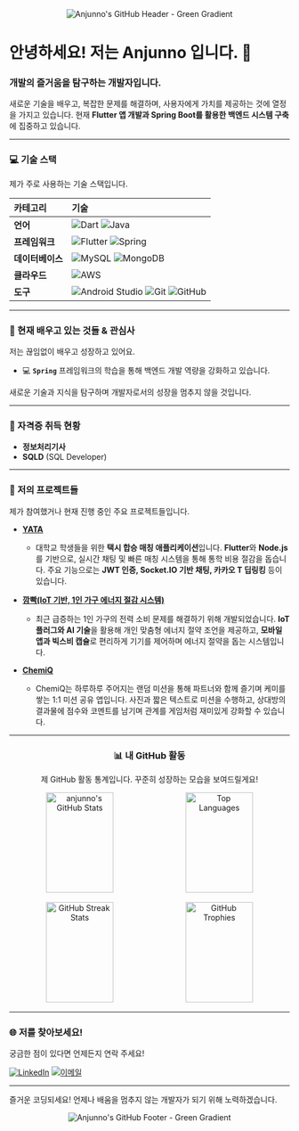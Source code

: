<div align="center">
  <img src="https://capsule-render.vercel.app/api?type=waving&color=gradient&customColorList=00FF00,00CC00,009900&height=200&text=Anjunno's%20GITHUB&fontSize=50&animation=twinkling&fontAlign=68&fontAlignY=36" alt="Anjunno's GitHub Header - Green Gradient"/>
</div>

# 안녕하세요! 저는 Anjunno 입니다. 👋

### 개발의 즐거움을 탐구하는 **개발자**입니다.

새로운 기술을 배우고, 복잡한 문제를 해결하며, 사용자에게 가치를 제공하는 것에 열정을 가지고 있습니다. 현재 **Flutter 앱 개발과 Spring Boot를 활용한 백엔드 시스템 구축**에 집중하고 있습니다.

---

  ### 💻 기술 스택

  제가 주로 사용하는 기술 스택입니다.

  | 카테고리 | 기술 |
  | :------- | :--- |
  | **언어** | ![Dart](https://img.shields.io/badge/Dart-0175C2?style=for-the-badge&logo=dart&logoColor=white) ![Java](https://img.shields.io/badge/Java-007396?style=for-the-badge&logo=java&logoColor=white) |
  | **프레임워크** | ![Flutter](https://img.shields.io/badge/Flutter-02569B?style=for-the-badge&logo=flutter&logoColor=white) ![Spring](https://img.shields.io/badge/Spring-6DB33F?style=for-the-badge&logo=spring&logoColor=white)  |
  | **데이터베이스** | ![MySQL](https://img.shields.io/badge/MySQL-4479A1?style=for-the-badge&logo=mysql&logoColor=white) ![MongoDB](https://img.shields.io/badge/MongoDB-47A248?style=for-the-badge&logo=mongodb&logoColor=white) |
  | **클라우드** | ![AWS](https://img.shields.io/badge/AWS-%23FF9900.svg?style=for-the-badge&logo=amazon-aws&logoColor=white) |
  | **도구** | ![Android Studio](https://img.shields.io/badge/Android%20Studio-3DDC84?style=for-the-badge&logo=android-studio&logoColor=white)  ![Git](https://img.shields.io/badge/Git-F05032?style=for-the-badge&logo=git&logoColor=white) ![GitHub](https://img.shields.io/badge/github-%23121011.svg?style=for-the-badge&logo=github&logoColor=white) |
</div>

---

### 🌱 현재 배우고 있는 것들 & 관심사

저는 끊임없이 배우고 성장하고 있어요.

* 💻 **`Spring`** 프레임워크의 학습을 통해 백엔드 개발 역량을 강화하고 있습니다.

새로운 기술과 지식을 탐구하며 개발자로서의 성장을 멈추지 않을 것입니다.

---

### 📜 자격증 취득 현황

-   **정보처리기사** 
-   **SQLD** (SQL Developer)

---

### 🚀 저의 프로젝트들

제가 참여했거나 현재 진행 중인 주요 프로젝트들입니다.

* **[YATA](https://github.com/anjunno/YATA)**
    * 대학교 학생들을 위한 **택시 합승 매칭 애플리케이션**입니다. **Flutter**와 **Node.js**를 기반으로, 실시간 채팅 및 빠른 매칭 시스템을 통해 통학 비용 절감을 돕습니다. 주요 기능으로는 **JWT 인증, Socket.IO 기반 채팅, 카카오 T 딥링킹** 등이 있습니다.

* **[깜빡(IoT 기반, 1인 가구 에너지 절감 시스템)](https://github.com/anjunno/aiot_smart_home_flutter)**
    * 최근 급증하는 1인 가구의 전력 소비 문제를 해결하기 위해 개발되었습니다. **IoT 플러그와 AI 기술**을 활용해 개인 맞춤형 에너지 절약 조언을 제공하고, **모바일 앱과 빅스비 캡슐**로 편리하게 기기를 제어하며 에너지 절약을 돕는 시스템입니다.

* **[ChemiQ](https://github.com/anjunno/ChemiQ)**
    * ChemiQ는 하루하루 주어지는 랜덤 미션을 통해 파트너와 함께 즐기며 케미를 쌓는 1:1 미션 공유 앱입니다. 사진과 짧은 텍스트로 미션을 수행하고, 상대방의 결과물에 점수와 코멘트를 남기며 관계를 게임처럼 재미있게 강화할 수 있습니다.


---

<div align="center">
  <h3>📊 내 GitHub 활동</h3>
  <p>제 GitHub 활동 통계입니다. 꾸준히 성장하는 모습을 보여드릴게요!</p>

  <p>
    <img src="https://github-readme-stats.vercel.app/api?username=anjunno&show_icons=true&theme=ambient_gradient&hide_border=true&count_private=true" alt="anjunno's GitHub Stats" width="49%" style="max-width: 400px; height: 180px;"/>
    <img src="https://github-readme-stats.vercel.app/api/top-langs/?username=anjunno&layout=donut&theme=nord&hide_border=true" alt="Top Languages" width="49%" style="max-width: 400px; height: 180px;"/>
  </p>
  <p>
    <img src="https://github-readme-streak-stats.herokuapp.com/?user=anjunno&theme=nord&hide_border=true" alt="GitHub Streak Stats" width="49%" style="max-width: 400px; height: 180px;"/>
    <img src="https://github-trophies.vercel.app/?username=anjunno&theme=discord&no-bg=true&no-frame=true" alt="GitHub Trophies" width="49%" style="max-width: 400px; height: 180px;"/>
  </p>
</div>

---


  ### 🌐 저를 찾아보세요!

  궁금한 점이 있다면 언제든지 연락 주세요!

  [![LinkedIn](https://img.shields.io/badge/LinkedIn-0A66C2?style=for-the-badge&logo=linkedin&logoColor=white)](https://www.linkedin.com/in/anjunno_example/)
  [![이메일](https://img.shields.io/badge/Email-D14836?style=for-the-badge&logo=gmail&logoColor=white)](mailto:anjunno.dev@example.com)
</div>

---
즐거운 코딩되세요! 언제나 배움을 멈추지 않는 개발자가 되기 위해 노력하겠습니다.
<div align="center">
  <img src="https://capsule-render.vercel.app/api?type=waving&color=gradient&customColorList=00FF00,00CC00,009900&height=200&fontSize=50&animation=shark&fontAlign=68&fontAlignY=36&section=footer" alt="Anjunno's GitHub Footer - Green Gradient"/>
</div>
